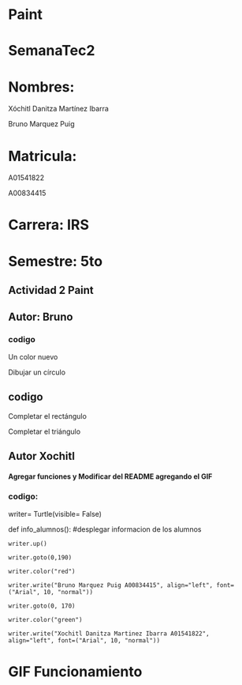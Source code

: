 # Paint

# SemanaTec2
# Nombres: 
Xóchitl Danitza Martínez Ibarra

Bruno Marquez Puig
# Matricula: 
A01541822

A00834415
# Carrera: IRS

# Semestre: 5to

## Actividad 2 Paint 
## Autor: Bruno
### codigo
Un color nuevo  

Dibujar un círculo
## codigo
Completar el rectángulo

Completar el triángulo


## Autor Xochitl 
#### Agregar funciones y Modificar  del README agregando el GIF
### codigo:
writer= Turtle(visible= False)

def info_alumnos(): #desplegar informacion de los alumnos 

    writer.up()
    
    writer.goto(0,190)
    
    writer.color("red")
    
    writer.write("Bruno Marquez Puig A00834415", align="left", font=("Arial", 10, "normal"))
    
    writer.goto(0, 170)
    
    writer.color("green")
    
    writer.write("Xochitl Danitza Martinez Ibarra A01541822", align="left", font=("Arial", 10, "normal"))
    
 # GIF Funcionamiento 

